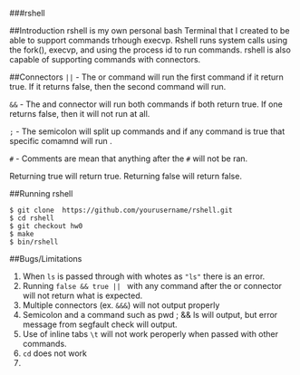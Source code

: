 ###rshell


##Introduction
rshell is my own personal bash Terminal that I created to be able to support commands trhough execvp. Rshell runs system calls using the fork(), execvp, and using the process id to run commands. rshell is also capable of supporting commands with connectors.


##Connectors
`||` - The or command will run the first command if it return true. If it returns false, then the second command will run. 

`&&` - The and connector will run both commands if both return true. If one returns false, then it will not run at all.

`;` - The semicolon will split up commands and if any command is true that specific comamnd will run .

`#` - Comments are mean that anything after the `#` will not be ran.


Returning true will return true. Returning false will return false. 

##Running rshell

 ```
 $ git clone  https://github.com/yourusername/rshell.git
 $ cd rshell
 $ git checkout hw0
 $ make
 $ bin/rshell
 ```
##Bugs/Limitations

1. When `ls` is passed through with whotes as `"ls"` there is an error.
2. Running `false && true || ` with any command after the or connector will not return what is expected. 
3. Multiple connectors (ex. `&&&`) will not output properly
4. Semicolon and a command such as pwd ; && ls will output, but error message from segfault check will output.
5. Use of inline tabs `\t` will not work peroperly when passed with other commands.
6. `cd` does not work
3. 
